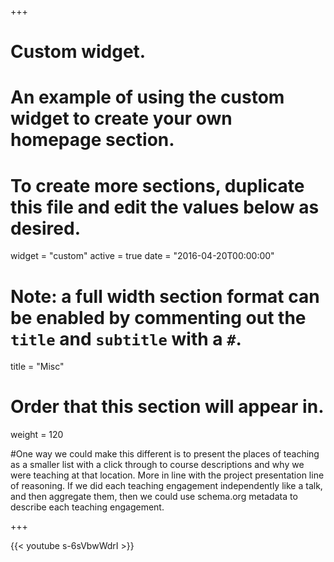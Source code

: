 +++
# Custom widget.
# An example of using the custom widget to create your own homepage section.
# To create more sections, duplicate this file and edit the values below as desired.
widget = "custom"
active = true
date = "2016-04-20T00:00:00"

# Note: a full width section format can be enabled by commenting out the `title` and `subtitle` with a `#`.
title = "Misc"

# Order that this section will appear in.
weight = 120

#One way we could make this different is to present the places of teaching as a smaller list with a click through to course descriptions and why we were teaching at that location. More in line with the project presentation line of reasoning. If we did each teaching engagement independently like a talk, and then aggregate them, then we could use schema.org metadata to describe each teaching engagement.

+++

{{< youtube s-6sVbwWdrI >}}

<!-- 3D globe -->

<script type="text/javascript" src="//rf.revolvermaps.com/0/0/6.js?i=5j9hy2nqa4u&amp;m=0&amp;c=0006ff&amp;cr1=ff0000&amp;f=georgia&amp;l=0" async="async"></script>

